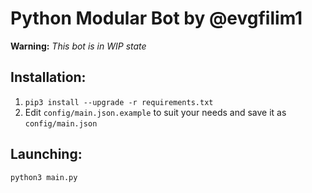 # Python Modular Bot by @evgfilim1

**Warning:** *This bot is in WIP state*

## Installation:

1) `pip3 install --upgrade -r requirements.txt`
2) Edit `config/main.json.example` to suit your needs and save it as `config/main.json`


## Launching:

```bash
python3 main.py
```
